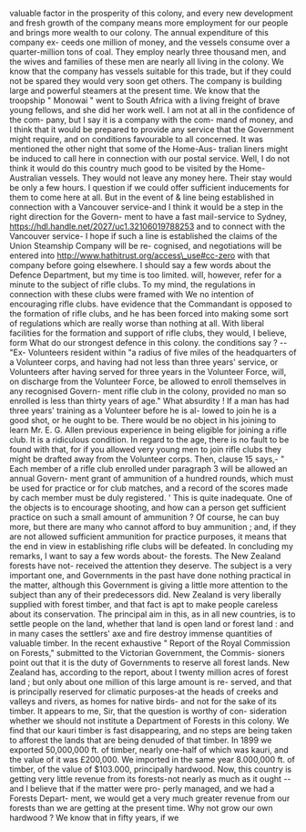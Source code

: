 valuable factor in the prosperity of this colony, and every new development and fresh growth of the company means more employment for our people and brings more wealth to our colony. The annual expenditure of this company ex- ceeds one million of money, and the vessels consume over a quarter-million tons of coal. They employ nearly three thousand men, and the wives and families of these men are nearly all living in the colony. We know that the company has vessels suitable for this trade, but if they could not be spared they would very soon get others. The company is building large and powerful steamers at the present time. We know that the troopship " Monowai " went to South Africa with a living freight of brave young fellows, and she did her work well. I am not at all in the confidence of the com- pany, but I say it is a company with the com- mand of money, and I think that it would be prepared to provide any service that the Government might require, and on conditions favourable to all concerned. It was mentioned the other night that some of the Home-Aus- tralian liners might be induced to call here in connection with our postal service. Well, I do not think it would do this country much good to be visited by the Home-Australian vessels. They would not leave any money here. Their stay would be only a few hours. I question if we could offer sufficient inducements for them to come here at all. But in the event of & line being established in connection with a Vancouver service-and I think it would be a step in the right direction for the Govern- ment to have a fast mail-service to Sydney, https://hdl.handle.net/2027/uc1.32106019788253 and to connect with the Vancouver service- I hope if such a line is established the claims of the Union Steamship Company will be re- cognised, and negotiations will be entered into http://www.hathitrust.org/access\_use#cc-zero with that company before going elsewhere. I should say a few words about the Defence Department, but my time is too limited. will, however, refer for a minute to the subject of rifle clubs. To my mind, the regulations in connection with these clubs were framed with We no intention of encouraging rifle clubs. have evidence that the Commandant is opposed to the formation of rifle clubs, and he has been forced into making some sort of regulations which are really worse than nothing at all. With liberal facilities for the formation and support of rifle clubs, they would, I believe, form What do our strongest defence in this colony. the conditions say ? -- "Ex- Volunteers resident within "a radius of five miles of the headquarters of a Volunteer corps, and having had not less than three years' service, or Volunteers after having served for three years in the Volunteer Force, will, on discharge from the Volunteer Force, be allowed to enroll themselves in any recognised Govern- ment rifle club in the colony, provided no man so enrolled is less than thirty years of age." What absurdity ! If a man has had three years' training as a Volunteer before he is al- lowed to join he is a good shot, or he ought to be. There would be no object in his joining to learn Mr. E. G. Allen previous experience in being eligible for joining a rifle club. It is a ridiculous condition. In regard to the age, there is no fault to be found with that, for if you allowed very young men to join rifle clubs they might be drafted away from the Volunteer corps. Then, clause 15 says,- " Each member of a rifle club enrolled under paragraph 3 will be allowed an annual Govern- ment grant of ammunition of a hundred rounds, which must be used for practice or for club matches, and a record of the scores made by cach member must be duly registered. ' This is quite inadequate. One of the objects is to encourage shooting, and how can a person get sufficient practice on such a small amount of ammunition ? Of course, he can buy more, but there are many who cannot afford to buy ammunition ; and, if they are not allowed sufficient ammunition for practice purposes, it means that the end in view in establishing rifle clubs will be defeated. In concluding my remarks, I want to say a few words about- the forests. The New Zealand forests have not- received the attention they deserve. The subject is a very important one, and Governments in the past have done nothing practical in the matter, although this Government is giving a little more attention to the subject than any of their predecessors did. New Zealand is very liberally supplied with forest timber, and that fact is apt to make people careless about its conservation. The principal aim in this, as in all new countries, is to settle people on the land, whether that land is open land or forest land : and in many cases the settlers' axe and fire destroy immense quantities of valuable timber. In the recent exhaustive " Report of the Royal Commission on Forests," submitted to the Victorian Government, the Commis- sioners point out that it is the duty of Governments to reserve all forest lands. New Zealand has, according to the report, about I twenty million acres of forest land ; but only about one million of this large amount is re- served, and that is principally reserved for climatic purposes-at the heads of creeks and valleys and rivers, as homes for native birds- and not for the sake of its timber. It appears to me, Sir, that the question is worthy of con- sideration whether we should not institute a Department of Forests in this colony. We find that our kauri timber is fast disappearing, and no steps are being taken to afforest the lands that are being denuded of that timber. In 1899 we exported 50,000,000 ft. of timber, nearly one-half of which was kauri, and the value of it was £200,000. We imported in the same year 8.000,000 ft. of timber, of the value of $103.000, principally hardwood. Now, this country is getting very little revenue from its forests-not nearly as much as it ought -- and I believe that if the matter were pro- perly managed, and we had a Forests Depart- ment, we would get a very much greater revenue from our forests than we are getting at the present time. Why not grow our own hardwood ? We know that in fifty years, if we 
